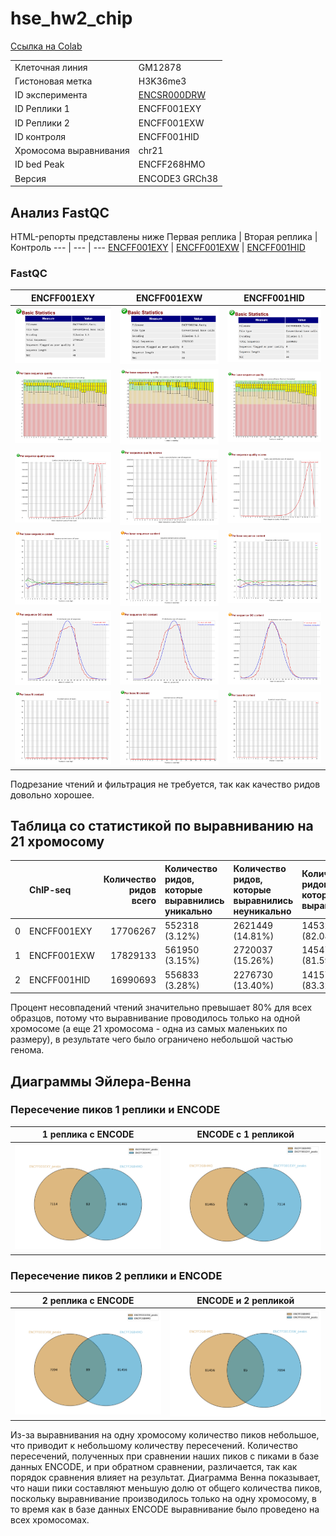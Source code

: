 # hse_hw2_chip

[Ссылка на Colab](https://colab.research.google.com/drive/1sYPLw-8OGkCdNhdY7EEOP4NON5TrW-cB?usp=sharing)


|   |   |
|---|---|
Клеточная линия | GM12878 
Гистоновая метка | H3K36me3
ID эксперимента | [ENCSR000DRW](https://www.encodeproject.org/experiments/ENCSR000DRW/)
ID Реплики 1 | ENCFF001EXY
ID Реплики 2 | ENCFF001EXW
ID контроля | ENCFF001HID
Хромосома выравнивания | chr21
ID bed Peak | ENCFF268HMO
Версия | ENCODE3 GRCh38


## Анализ FastQC
HTML-репорты представлены ниже
Первая реплика | Вторая реплика | Контроль
--- | --- | ---
[ENCFF001EXY](https://github.com/dzaripov/hse_hw2_chip/blob/main/data/ENCFF001EXY_fastqc.html) | [ENCFF001EXW](https://github.com/dzaripov/hse_hw2_chip/blob/main/data/ENCFF001EXW_fastqc.html) | [ENCFF001HID](https://github.com/dzaripov/hse_hw2_chip/blob/main/data/ENCFF001HID_fastqc.html)

### FastQC

ENCFF001EXY | ENCFF001EXW | ENCFF001HID
--- | --- | ---
![image](https://github.com/dzaripov/hse_hw2_chip/raw/main/data/ChipSeq_ENCFF001EXY.png) | ![image](https://github.com/dzaripov/hse_hw2_chip/raw/main/data/ChipSeq_ENCFF001EXW.png) | ![image](https://github.com/dzaripov/hse_hw2_chip/raw/main/data/ChipSeq_ENCFF001HID.png)
![image](https://github.com/dzaripov/hse_hw2_chip/raw/main/data/Pbsq_ENCFF001EXY.png) | ![image](https://github.com/dzaripov/hse_hw2_chip/raw/main/data/Pbsq_ENCFF001EXW.png) | ![image](https://github.com/dzaripov/hse_hw2_chip/raw/main/data/Pbsq_ENCFF001HID.png)
![image](https://github.com/dzaripov/hse_hw2_chip/raw/main/data/Psqs_ENCFF001EXY.png) | ![image](https://github.com/dzaripov/hse_hw2_chip/raw/main/data/Psqs_ENCFF001EXW.png) | ![image](https://github.com/dzaripov/hse_hw2_chip/raw/main/data/Psqs_ENCFF001HID.png)
![image](https://github.com/dzaripov/hse_hw2_chip/raw/main/data/Pbsc_ENCFF001EXY.png) | ![image](https://github.com/dzaripov/hse_hw2_chip/raw/main/data/Pbsc_ENCFF001EXW.png) | ![image](https://github.com/dzaripov/hse_hw2_chip/raw/main/data/Pbsc_ENCFF001HID.png)
![image](https://github.com/dzaripov/hse_hw2_chip/raw/main/data/PsGCc_ENCFF001EXY.png) | ![image](https://github.com/dzaripov/hse_hw2_chip/raw/main/data/PsGCc_ENCFF001EXW.png) | ![image](https://github.com/dzaripov/hse_hw2_chip/raw/main/data/PsGCc_ENCFF001HID.png)
![image](https://github.com/dzaripov/hse_hw2_chip/raw/main/data/PbNc_ENCFF001EXY.png) | ![image](https://github.com/dzaripov/hse_hw2_chip/raw/main/data/PbNc_ENCFF001EXW.png) | ![image](https://github.com/dzaripov/hse_hw2_chip/raw/main/data/PbNc_ENCFF001HID.png)

Подрезание чтений и фильтрация не требуется, так как качество ридов довольно хорошее.


## Таблица со статистикой по выравниванию на 21 хромосому

|    | ChIP-seq    |   Количество ридов всего | Количество ридов, которые выравнились уникально   | Количество ридов, которые выравнились неуникально   | Количество ридов, которые не выравнились   |
|---:|:------------|-------------------------:|:--------------------------------------------------|:----------------------------------------------------|:-------------------------------------------|
|  0 | ENCFF001EXY |                 17706267 | 552318 (3.12%)                                    | 2621449 (14.81%)                                    | 14532500 (82.08%)                          |
|  1 | ENCFF001EXW |                 17829133 | 561950 (3.15%)                                    | 2720037 (15.26%)                                    | 14547146 (81.59%)                          |
|  2 | ENCFF001HID |                 16990693 | 556833 (3.28%)                                    | 2276730 (13.40%)                                    | 14157130 (83.32%)                          |

Процент несовпадений чтений значительно превышает 80% для всех образцов, потому что выравнивание проводилось только на одной хромосоме (а еще 21 хромосома - одна из самых маленьких по размеру), в результате чего было ограничено небольшой частью генома.

## Диаграммы Эйлера-Венна

### Пересечение пиков 1 реплики и ENCODE

1 реплика с ENCODE | ENCODE с 1 репликой
--- | ---
![image](https://github.com/dzaripov/hse_hw2_chip/raw/main/venn_results/venn1/Intervene_venn.png) | ![image](https://github.com/dzaripov/hse_hw2_chip/raw/main/venn_results/venn2/Intervene_venn.png)

### Пересечение пиков 2 реплики и ENCODE

2 реплика с ENCODE | ENCODE и 2 репликой
--- | ---
![image](https://github.com/dzaripov/hse_hw2_chip/raw/main/venn_results/venn3/Intervene_venn.png) | ![image](https://github.com/dzaripov/hse_hw2_chip/raw/main/venn_results/venn4/Intervene_venn.png)


Из-за выравнивания на одну хромосому количество пиков небольшое, что приводит к небольшому количеству пересечений. Количество пересечений, полученных при сравнении наших пиков с пиками в базе данных ENCODE, и при обратном сравнении, различается, так как порядок сравнения влияет на результат. Диаграмма Венна показывает, что наши пики составляют меньшую долю от общего количества пиков, поскольку выравнивание производилось только на одну хромосому, в то время как в базе данных ENCODE выравнивание было проведено на всех хромосомах.